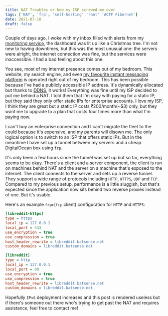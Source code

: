 ```yaml
---
title: NAT Troubles or how my ISP screwed me over
tags: ['NAT', 'frp', 'self-hosting' 'rant' 'ACTF Fibernet']
date: 2021-07-18
draft: false
---
```


Couple of days ago, I woke with my inbox filled with alerts from my
[monitoring service](https://stats.uptimerobot.com/EQ7VJHWylx), the
dashboard was lit up like a Christmas tree. I'm not new to having
downtimes, but this was the most unusual one: the servers were alright,
the internet connection was fine, but the services were
inaccessible. I had a bad feeling about this one.

You see, most of my internet presence comes out of my bedroom. This
website, my search engine, and even [my favourite instant
messaging platform](https://matrix.org) is operated right out of my
bedroom. This has been possible because I've had a publicly accessible
IP address. It's dynamically allocated but thanks to
[DDNS](https://en.wikipedia.org/wiki/Dynamic_DNS), it works! Everything
was fine until my ISP decided to put me behind a NAT. I told them that
I'm okay with paying for a static IP, but they said they only offer
static IPs for enterprise accounts. I love my ISP, I think they are
great but a static IP costs ₹200/month(~\$3) only, but they want me to
upgrade to a plan that costs four times more than what I'm paying now.

I can't buy an enterprise connection and I can't migrate the fleet to
the could because it's expensive, and my parents will disown me. The only
logical option is to switch to an ISP that offers static IPs. But in the
meantime I have set up a tunnel between my servers and a cheap
DigitalOcean box using
[`frp`](https://github.com/fatedier/frp#rewriting-the-http-host-header).

It's only been a few hours since the tunnel was set up but so far,
everything seems to be okay. There's a client and a server component,
the client is run on machines behind NAT and the server on a machine
that's exposed to the internet. The client connects to the server and
sets up a reverse tunnel. They support a wide range of protocols
including `HTTP`, `HTTPS`, `UDP` and `TCP`. Compared to my previous
setup, performance is a little
sluggish, but that's expected since the application now sits behind
two reverse proxies instead of one. But it's usable.

Here's an example `frpc`(`frp` client) configuration for `HTTP` and
`HTTPS`:

```ini
[libreddit-https]
type = https
local_ip = 127.0.0.1
local_port = 443
use_encryption = true
use_compression = true
host_header_rewrite = libreddit.batsense.net
custom_domains = libreddit.batsense.net

[libreddit]
type = http
local_ip = 127.0.0.1
local_port = 80
use_encryption = true
use_compression = true
host_header_rewrite = libreddit.batsense.net
custom_domains = libreddit.batsense.net
```

Hopefully `IPv6` deployment increases and this post is rendered useless
but if there's someone out there who's trying to get past the NAT and
requires assistance, feel free to contact me!

